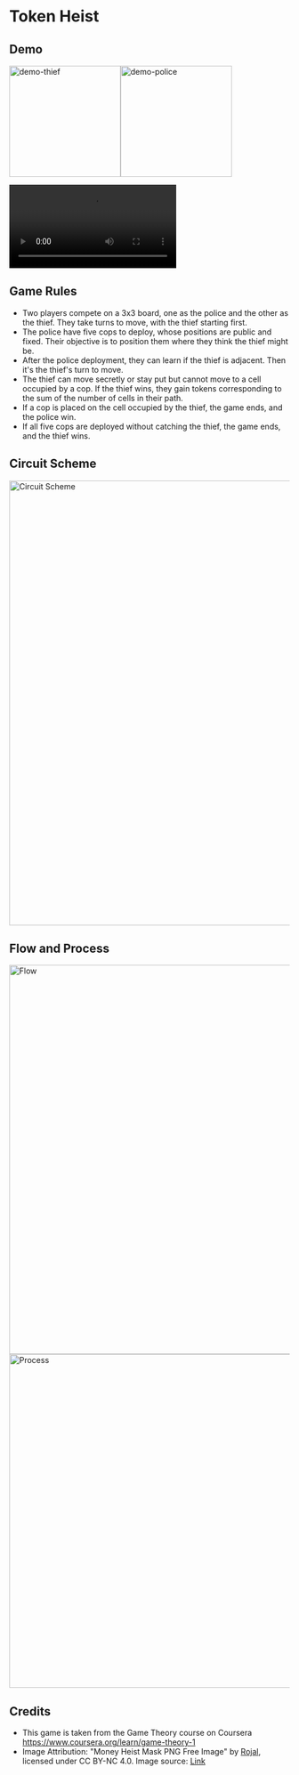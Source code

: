 # Token Heist


## Demo

<div style="display: flex;">
  <img src="https://github.com/johnson86tw/token-heist/blob/main/docs/demo-thief.png" alt="demo-thief" width="200">
  <img src="https://github.com/johnson86tw/token-heist/blob/main/docs/demo-police.png" alt="demo-police" width="200">
</div>

<video src="https://github.com/johnson86tw/token-heist/assets/31992185/87e481a0-98e1-4517-8be4-5d794e66ea91"></video>


## Game Rules

- Two players compete on a 3x3 board, one as the police and the other as the thief. They take turns to move, with the thief starting first.
- The police have five cops to deploy, whose positions are public and fixed. Their objective is to position them where they think the thief might be.
- After the police deployment, they can learn if the thief is adjacent. Then it's the thief's turn to move.
- The thief can move secretly or stay put but cannot move to a cell occupied by a cop. If the thief wins, they gain tokens corresponding to the sum of the number of cells in their path.
- If a cop is placed on the cell occupied by the thief, the game ends, and the police win.
- If all five cops are deployed without catching the thief, the game ends, and the thief wins.


## Circuit Scheme

<img src="https://github.com/johnson86tw/token-heist/blob/main/docs/scheme.png" alt="Circuit Scheme" style="max-width:100%;" width="800">

## Flow and Process
<img src="https://github.com/johnson86tw/token-heist/blob/main/docs/flow.png" alt="Flow" style="max-width:100%;" width="700">
<img src="https://github.com/johnson86tw/token-heist/blob/main/docs/process.png" alt="Process" style="max-width:100%;" width="600">


## Credits
- This game is taken from the Game Theory course on Coursera https://www.coursera.org/learn/game-theory-1
- Image Attribution: "Money Heist Mask PNG Free Image" by [Rojal](https://www.pngall.com/money-heist-tv-series-png/), licensed under CC BY-NC 4.0. Image source: [Link](https://www.pngall.com/money-heist-tv-series-png/download/54638)
